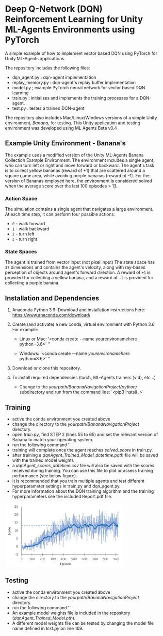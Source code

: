 # Deep Q-Network (DQN) Reinforcement Learning for Unity ML-Agents Environments using PyTorch
A simple example of how to implement vector based DQN using PyTorch for Unity ML-Agents applications.

The repository includes the following files:
- dqn_agent.py : dqn-agent implementation
- replay_memory.py : dqn-agent's replay buffer implementation
- model.py ; example PyTorch neural network for vector based DQN learning
- train.py : initializes and implements the training processes for a DQN-agent.
- test.py : testes a trained DQN-agent

The repository also includes Mac/Linux/Windows versions of a simple Unity environment, *Banana*, for testing.
This Unity application and testing environment was developed using ML-Agents Beta v0.4


## Example Unity Environment - Banana's
The example uses a modified version of the Unity ML-Agents Banana Collection Example Environment.
The environment includes a single agent, who can turn left or right and move forward or backward.
The agent's task is to collect yellow bananas (reward of +1) that are scattered around a square
game area, while avoiding purple bananas (reward of -1). For the version of Bananas employed here,
the environment is considered solved when the average score over the last 100 episodes > 13. 

### Action Space
The simulation contains a single agent that navigates a large environment.  
At each time step, it can perform four possible actions:
- `0` - walk forward 
- `1` - walk backward
- `2` - turn left
- `3` - turn right

### State Spaces 
The agent is trained from vector input (not pixel input)
The state space has `37` dimensions and contains the agent's velocity, along with ray-based perception of objects around agent's forward direction.  A reward of `+1` is provided for collecting a yellow banana, and a reward of `-1` is provided for collecting a purple banana. 

## Installation and Dependencies
1. Anaconda Python 3.6: Download and installation instructions here: https://www.anaconda.com/download/

2. Create (and activate) a new conda, virtual environment with Python 3.6. For example:
	- Linux or Mac:
	'<conda create --name yourenvironamehere python=3.6>'
	'<source activate yourenvironamehere>'

	- Windows:
	'<conda create --name _yourenvironamehere_ python=3.6>'
	'<activate yourenvironamehere>'

3. Download or clone this repository.

4. To install required dependencies (torch, ML-Agents trainers (v.4), etc...)
	- Change to the *yourpath/BananaNavigationProject/python/* subdirectory and run from the command line:
	'<pip3 install .>'

## Training
 - active the conda environment you created above
 - change the directory to the *yourpath/BananaNavigationProject* directory.
 - open *train.py*, find STEP 2 (lines 55 to 65) and set the relevant version of Banana to match your operating system.
 - run the following command
 	'<python train.py>' 
 - training will complete once the agent reaches *solved_score* in train.py.
 - after training a *dqnAgent_Trained_Model_datetime.path* file will be saved with the trained model weights
 - a *dqnAgent_scores_datetime.csv* file will also be saved with the scores received during training. You can use this file to plot or assess training performance (see below figure).
 - It is recommended that you train multiple agents and test different hyperparameter settings in train.py and dqn_agent.py.
 - For more information about the DQN training algorithm and the training hyperparameters see the included Report.pdf file.

 ![Example of agent performance (score) as a function of training episodes](media/exampleTrainingScoresGraph.jpg)


## Testing
- active the conda environment you created above
 - change the directory to the *yourpath/BananaNavigationProject* directory.
 - run the following command
 	'<python test.py>' 
 - An example model weights file is included in the repository (*dqnAgent_Trained_Model.pth*).
 - A different model weights file can be tested by changing the model file name defined in *test.py* on line 109.
